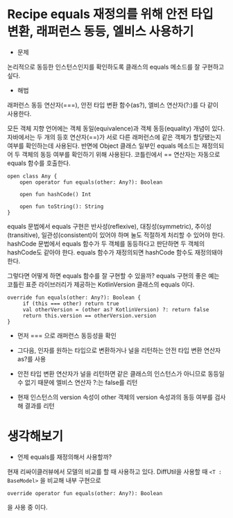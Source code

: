 # Recipe equals 재정의를 위해 안전 타입 변환, 래퍼런스 동등, 엘비스 사용하기


* 문제

논리적으로 동등한 인스턴스인지를 확인하도록 클래스의 equals 메소드를 잘 구현하고 싶다.


* 해법

래퍼런스 동등 연산자(===), 안전 타입 변환 함수(as?), 엘비스 연산자(?:)를 다 같이 사용한다.


모든 객체 지향 언어에는 객체 동일(equivalence)과 객체 동등(equality) 개념이 있다. 자바에서는 두 개의 등호 연산자(==)가 서로 다른 래퍼런스에 같은 객체가 할당됐는지 여부를 확인하는데 사용된다.
반면에 Object 클래스 일부인 equals 메소드는 재정의되어 두 객체의 동등 여부를 확인하기 위해 사용된다. 코틀린에서 == 연산자는 자동으로 equals 함수를 호출한다.

```(kotlin)
open class Any {
    open operator fun equals(other: Any?): Boolean
    
    open fun hashCode() Int
    
    open fun toString(): String
}
```

equals 문법에서 equals 구현은 반사성(reflexive), 대칭성(symmetric), 추이성(transitive), 일관성(consistent)이 있어야 하며 눌도 적절하게 처리할 수 있어야 한다.
hashCode 문법에서 equals 함수가 두 객체를 동등하다고 판단하면 두 객체의 hashCode도 같아야 한다. equals 함수가 재정의되면 hashCode 함수도 재정의돼야 한다.

그렇다면 어떻게 하면 equals 함수를 잘 구현할 수 있을까? equals 구현의 좋은 예는 코틀린 표준 라이브러리가 제공하는 KotlinVersion 클래스의 equals 이다.

```(kotlin)
override fun equals(other: Any?): Boolean {
     if (this === other) return true
     val otherVersion = (other as? KotlinVersion) ?: return false
     return this.version == otherVersion.version
}
```

- 먼저 === 으로 래퍼런스 동등성을 확인


- 그다음, 인자를 원하는 타입으로 변환하거나 널을 리턴하는 안전 타입 변환 연산자 as?를 사용


- 안전 타입 변환 연산자가 널을 리턴하면 같은 클래스의 인스턴스가 아니므로 동등일 수 없기 때문에 엘비스 연산자 ?:는 false를 리턴


- 현재 인스턴스의 version 속성이 other 객체의 version 속성과의 동등 여부를 검사해 결과를 리턴


# 생각해보기


- 언제 equals를 재정의해서 사용할까?

현재 리싸이클러뷰에서 모델의 비교를 할 때 사용하고 있다. DiffUtil을 사용할 때 `<T : BaseModel>` 을 비교해 내부 구현으로
```(kotlin)
override operator fun equals(other: Any?): Boolean
````
을 사용 중 이다.
